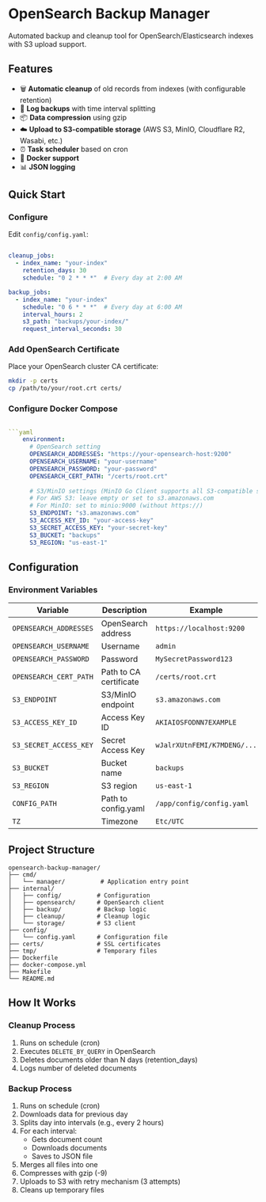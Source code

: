 # OpenSearch Backup Manager

Automated backup and cleanup tool for OpenSearch/Elasticsearch indexes with S3 upload support.

## Features

- 🗑️ **Automatic cleanup** of old records from indexes (with configurable retention)
- 💾 **Log backups** with time interval splitting
- 📦 **Data compression** using gzip
- ☁️ **Upload to S3-compatible storage** (AWS S3, MinIO, Cloudflare R2, Wasabi, etc.)
- ⏰ **Task scheduler** based on cron
- 🐳 **Docker support**
- 📊 **JSON logging**

## Quick Start


### Configure

Edit `config/config.yaml`:

```yaml

cleanup_jobs:
  - index_name: "your-index"
    retention_days: 30
    schedule: "0 2 * * *"  # Every day at 2:00 AM

backup_jobs:
  - index_name: "your-index"
    schedule: "0 6 * * *"  # Every day at 6:00 AM
    interval_hours: 2
    s3_path: "backups/your-index/"
    request_interval_seconds: 30
```

### Add OpenSearch Certificate

Place your OpenSearch cluster CA certificate:
```bash
mkdir -p certs
cp /path/to/your/root.crt certs/
```

### Configure Docker Compose

```yaml

```yaml
    environment:
      # OpenSearch setting
      OPENSEARCH_ADDRESSES: "https://your-opensearch-host:9200"
      OPENSEARCH_USERNAME: "your-username"
      OPENSEARCH_PASSWORD: "your-password"
      OPENSEARCH_CERT_PATH: "/certs/root.crt"
      
      # S3/MinIO settings (MinIO Go Client supports all S3-compatible storages)
      # For AWS S3: leave empty or set to s3.amazonaws.com
      # For MinIO: set to minio:9000 (without https://)
      S3_ENDPOINT: "s3.amazonaws.com"
      S3_ACCESS_KEY_ID: "your-access-key"
      S3_SECRET_ACCESS_KEY: "your-secret-key"
      S3_BUCKET: "backups"
      S3_REGION: "us-east-1"
```

## Configuration

### Environment Variables

| Variable | Description | Example |
|----------|-------------|---------|
| `OPENSEARCH_ADDRESSES` | OpenSearch address | `https://localhost:9200` |
| `OPENSEARCH_USERNAME` | Username | `admin` |
| `OPENSEARCH_PASSWORD` | Password | `MySecretPassword123` |
| `OPENSEARCH_CERT_PATH` | Path to CA certificate | `/certs/root.crt` |
| `S3_ENDPOINT` | S3/MinIO endpoint | `s3.amazonaws.com` |
| `S3_ACCESS_KEY_ID` | Access Key ID | `AKIAIOSFODNN7EXAMPLE` |
| `S3_SECRET_ACCESS_KEY` | Secret Access Key | `wJalrXUtnFEMI/K7MDENG/...` |
| `S3_BUCKET` | Bucket name | `backups` |
| `S3_REGION` | S3 region | `us-east-1` |
| `CONFIG_PATH` | Path to config.yaml | `/app/config/config.yaml` |
| `TZ` | Timezone | `Etc/UTC` |


## Project Structure

```
opensearch-backup-manager/
├── cmd/
│   └── manager/          # Application entry point
├── internal/
│   ├── config/          # Configuration
│   ├── opensearch/      # OpenSearch client
│   ├── backup/          # Backup logic
│   ├── cleanup/         # Cleanup logic
│   └── storage/         # S3 client
├── config/
│   └── config.yaml      # Configuration file
├── certs/               # SSL certificates
├── tmp/                 # Temporary files
├── Dockerfile
├── docker-compose.yml
├── Makefile
└── README.md
```

## How It Works

### Cleanup Process

1. Runs on schedule (cron)
2. Executes `DELETE_BY_QUERY` in OpenSearch
3. Deletes documents older than N days (retention_days)
4. Logs number of deleted documents

### Backup Process

1. Runs on schedule (cron)
2. Downloads data for previous day
3. Splits day into intervals (e.g., every 2 hours)
4. For each interval:
   - Gets document count
   - Downloads documents
   - Saves to JSON file
5. Merges all files into one
6. Compresses with gzip (-9)
7. Uploads to S3 with retry mechanism (3 attempts)
8. Cleans up temporary files


